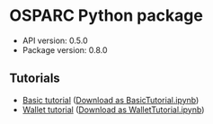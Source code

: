 # OSPARC Python package

- API version: 0.5.0
- Package version: 0.8.0

## Tutorials

- [Basic tutorial](clients/python/artifacts/docs/BasicTutorial_v0.8.0.md) ([Download as BasicTutorial.ipynb](clients/python/docs/BasicTutorial_v0.8.0.ipynb ":ignore title"))
- [Wallet tutorial](clients/python/artifacts/docs/WalletTutorial_v0.8.0.md) ([Download as WalletTutorial.ipynb](clients/python/docs/WalletTutorial_v0.8.0.ipynb ":ignore title"))
